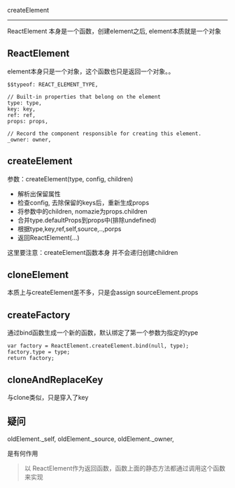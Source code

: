 createElement

---

ReactElement 本身是一个函数，创建element之后, element本质就是一个对象

## ReactElement

element本身只是一个对象，这个函数也只是返回一个对象。。

```
$$typeof: REACT_ELEMENT_TYPE,

// Built-in properties that belong on the element
type: type,
key: key,
ref: ref,
props: props,

// Record the component responsible for creating this element.
_owner: owner,
```


## createElement

参数：createElement(type, config, children)

- 解析出保留属性
- 检查config, 去除保留的keys后，重新生成props
- 将参数中的children, nomazie为props.children
- 合并type.defaultProps到props中(排除undefined)
- 根据type,key,ref,self,source,..,porps
- 返回ReactElement(...)

这里要注意：createElement函数本身 并不会递归创建children

## cloneElement

本质上与createElement差不多，只是会assign sourceElement.props

## createFactory

通过bind函数生成一个新的函数，默认绑定了第一个参数为指定的type

```
var factory = ReactElement.createElement.bind(null, type);
factory.type = type;
return factory;
```

## cloneAndReplaceKey

与clone类似，只是穿入了key

## 疑问

oldElement._self,
oldElement._source,
oldElement._owner,

是有何作用

> 以 ReactElement作为返回函数，函数上面的静态方法都通过调用这个函数来实现
